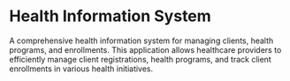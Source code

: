 # Health Information System

A comprehensive health information system for managing clients, health programs, and enrollments. This application allows healthcare providers to efficiently manage client registrations, health programs, and track client enrollments in various health initiatives.